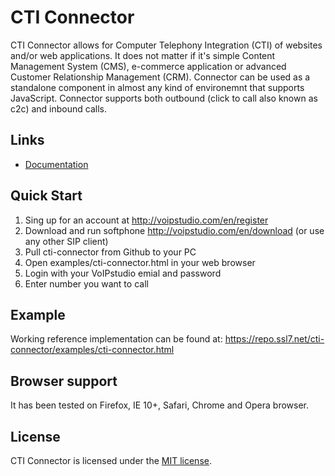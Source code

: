 # CTI Connector

CTI Connector allows for Computer Telephony Integration (CTI) of websites and/or web applications. It does not matter if it's simple Content Management System (CMS), e-commerce application or advanced Customer Relationship Management (CRM). Connector can be used as a standalone component in almost any kind of environemnt that supports JavaScript. Connector supports both outbound (click to call also known as c2c) and inbound calls.

## Links
* [Documentation](http://voipstudio.com/en/manual/Admin_Integrations-CTI-Connector)

## Quick Start 

1. Sing up for an account at http://voipstudio.com/en/register 
2. Download and run softphone http://voipstudio.com/en/download (or use any other SIP client) 
3. Pull cti-connector from Github to your PC 
4. Open examples/cti-connector.html in your web browser 
5. Login with your VoIPstudio emial and password 
6. Enter number you want to call


## Example  
Working reference implementation can be found at: https://repo.ssl7.net/cti-connector/examples/cti-connector.html
 
## Browser support

It has been tested on Firefox, IE 10+, Safari, Chrome and Opera browser.


## License

CTI Connector is licensed under the [MIT license](https://github.com/level7systems/cti-connector/raw/master/LICENSE).

